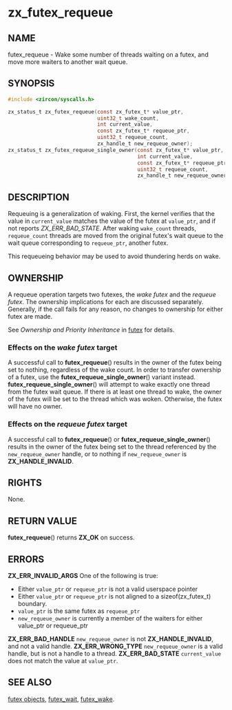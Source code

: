 # zx_futex_requeue

## NAME

futex_requeue - Wake some number of threads waiting on a futex, and
move more waiters to another wait queue.

## SYNOPSIS

```C
#include <zircon/syscalls.h>

zx_status_t zx_futex_requeue(const zx_futex_t* value_ptr,
                             uint32_t wake_count,
                             int current_value,
                             const zx_futex_t* requeue_ptr,
                             uint32_t requeue_count,
                             zx_handle_t new_requeue_owner);
zx_status_t zx_futex_requeue_single_owner(const zx_futex_t* value_ptr,
                                          int current_value,
                                          const zx_futex_t* requeue_ptr,
                                          uint32_t requeue_count,
                                          zx_handle_t new_requeue_owner);
```

## DESCRIPTION

Requeuing is a generalization of waking. First, the kernel verifies
that the value in `current_value` matches the value of the futex at
`value_ptr`, and if not reports *ZX_ERR_BAD_STATE*. After waking `wake_count`
threads, `requeue_count` threads are moved from the original futex's
wait queue to the wait queue corresponding to `requeue_ptr`, another
futex.

This requeueing behavior may be used to avoid thundering herds on wake.

## OWNERSHIP

A requeue operation targets two futexes, the _wake futex_ and the _requeue
futex_.  The ownership implications for each are discussed separately.
Generally, if the call fails for any reason, no changes to ownership for either
futex are made.

See *Ownership and Priority Inheritance* in [futex](../objects/futex.md) for
details.

### Effects on the _wake futex_ target

A successful call to **futex_requeue**() results in the owner of the futex being
set to nothing, regardless of the wake count.  In order to transfer ownership of
a futex, use the **futex_requeue_single_owner**() variant instead.
**futex_requeue_single_owner**() will attempt to wake exactly one thread from the
futex wait queue.  If there is at least one thread to wake, the owner of the futex will be
set to the thread which was woken.  Otherwise, the futex
will have no owner.

### Effects on the _requeue futex_ target

A successful call to **futex_requeue**() or **futex_requeue_single_owner**()
results in the owner of the futex being set to the thread referenced by the
`new_requeue_owner` handle, or to nothing if `new_requeue_owner` is
**ZX_HANDLE_INVALID**.

## RIGHTS

<!-- Updated by scripts/update-docs-from-abigen, do not edit this section manually. -->

None.

## RETURN VALUE

**futex_requeue**() returns **ZX_OK** on success.

## ERRORS

**ZX_ERR_INVALID_ARGS**  One of the following is true:
+ Either `value_ptr` or `requeue_ptr` is not a valid userspace pointer
+ Either `value_ptr` or `requeue_ptr` is not aligned to a sizeof(zx_futex_t) boundary.
+ `value_ptr` is the same futex as `requeue_ptr`
+ `new_requeue_owner` is currently a member of the waiters for either value_ptr or requeue_ptr

**ZX_ERR_BAD_HANDLE**  `new_requeue_owner` is not **ZX_HANDLE_INVALID**, and not a valid handle.
**ZX_ERR_WRONG_TYPE**  `new_requeue_owner` is a valid handle, but is not a handle to a thread.
**ZX_ERR_BAD_STATE**  `current_value` does not match the value at `value_ptr`.

## SEE ALSO

[futex objects](../objects/futex.md),
[futex_wait](futex_wait.md),
[futex_wake](futex_wake.md).
